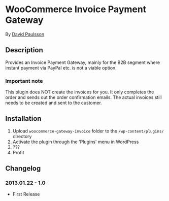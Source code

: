 # WooCommerce Invoice Payment Gateway
By [David Paulsson](http://davidpaulsson.se/ "David Paulsson")

## Description
Provides an Invoice Payment Gateway, mainly for the B2B segment where instant payment via PayPal etc. is not a viable option.

### Important note
This plugin does NOT create the invoices for you. It only completes the order and sends out the order confirmation emails. The actual invoices still needs to be created and sent to the customer.

## Installation
1. Upload `woocommerce-gateway-invoice` folder to the `/wp-content/plugins/` directory
2. Activate the plugin through the 'Plugins' menu in WordPress
3. ???
4. Profit

## Changelog

### 2013.01.22 - 1.0
* First Release